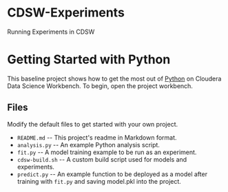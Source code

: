 # CDSW-Experiments
Running Experiments in CDSW

# Getting Started with Python

This baseline project shows how to get the most out of [Python](http://ipython.org) 
on Cloudera Data Science Workbench. To begin, open the project workbench.

## Files

Modify the default files to get started with your own project.

* `README.md` -- This project's readme in Markdown format.
* `analysis.py` -- An example Python analysis script.
* `fit.py` -- A model training example to be run as an experiment.
* `cdsw-build.sh` -- A custom build script used for models and experiments.
* `predict.py` -- An example function to be deployed as a model after training with 
`fit.py` and saving model.pkl into the project.
